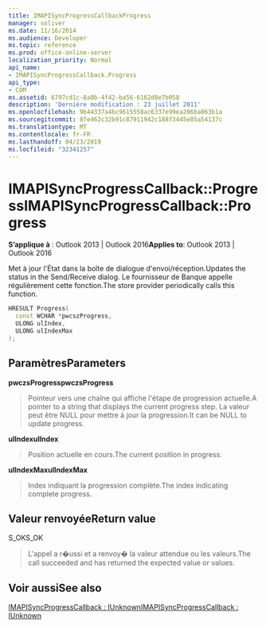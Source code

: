 ```yaml
---
title: IMAPISyncProgressCallbackProgress
manager: soliver
ms.date: 11/16/2014
ms.audience: Developer
ms.topic: reference
ms.prod: office-online-server
localization_priority: Normal
api_name:
- IMAPISyncProgressCallback.Progress
api_type:
- COM
ms.assetid: 6797cd1c-8a0b-4f42-ba56-6162d8e7b058
description: 'Dernière modification : 23 juillet 2011'
ms.openlocfilehash: 9b44337a4bc9615558ac6337e99ea206ba063b1a
ms.sourcegitcommit: 8fe462c32b91c87911942c188f3445e85a54137c
ms.translationtype: MT
ms.contentlocale: fr-FR
ms.lasthandoff: 04/23/2019
ms.locfileid: "32341257"
---
```

# <a name="imapisyncprogresscallbackprogress"></a><span data-ttu-id="9fcf4-103">IMAPISyncProgressCallback::Progress</span><span class="sxs-lookup"><span data-stu-id="9fcf4-103">IMAPISyncProgressCallback::Progress</span></span>

  
  
<span data-ttu-id="9fcf4-104">**S’applique à** : Outlook 2013 | Outlook 2016</span><span class="sxs-lookup"><span data-stu-id="9fcf4-104">**Applies to**: Outlook 2013 | Outlook 2016</span></span> 
  
<span data-ttu-id="9fcf4-105">Met à jour l'État dans la boîte de dialogue d'envoi/réception.</span><span class="sxs-lookup"><span data-stu-id="9fcf4-105">Updates the status in the Send/Receive dialog.</span></span> <span data-ttu-id="9fcf4-106">Le fournisseur de Banque appelle régulièrement cette fonction.</span><span class="sxs-lookup"><span data-stu-id="9fcf4-106">The store provider periodically calls this function.</span></span>
  
```cpp
HRESULT Progress(
  const WCHAR *pwcszProgress, 
  ULONG ulIndex, 
  ULONG ulIndexMax
);
```

## <a name="parameters"></a><span data-ttu-id="9fcf4-107">Paramètres</span><span class="sxs-lookup"><span data-stu-id="9fcf4-107">Parameters</span></span>

 <span data-ttu-id="9fcf4-108">**pwczsProgress**</span><span class="sxs-lookup"><span data-stu-id="9fcf4-108">**pwczsProgress**</span></span>
  
> <span data-ttu-id="9fcf4-109">Pointeur vers une chaîne qui affiche l'étape de progression actuelle.</span><span class="sxs-lookup"><span data-stu-id="9fcf4-109">A pointer to a string that displays the current progress step.</span></span> <span data-ttu-id="9fcf4-110">La valeur peut être NULL pour mettre à jour la progression.</span><span class="sxs-lookup"><span data-stu-id="9fcf4-110">It can be NULL to update progress.</span></span>
    
 <span data-ttu-id="9fcf4-111">**ulIndex**</span><span class="sxs-lookup"><span data-stu-id="9fcf4-111">**ulIndex**</span></span>
  
> <span data-ttu-id="9fcf4-112">Position actuelle en cours.</span><span class="sxs-lookup"><span data-stu-id="9fcf4-112">The current position in progress.</span></span>
    
 <span data-ttu-id="9fcf4-113">**ulIndexMax**</span><span class="sxs-lookup"><span data-stu-id="9fcf4-113">**ulIndexMax**</span></span>
  
> <span data-ttu-id="9fcf4-114">Index indiquant la progression complète.</span><span class="sxs-lookup"><span data-stu-id="9fcf4-114">The index indicating complete progress.</span></span>
    
## <a name="return-value"></a><span data-ttu-id="9fcf4-115">Valeur renvoyée</span><span class="sxs-lookup"><span data-stu-id="9fcf4-115">Return value</span></span>

<span data-ttu-id="9fcf4-116">S_OK</span><span class="sxs-lookup"><span data-stu-id="9fcf4-116">S_OK</span></span> 
  
> <span data-ttu-id="9fcf4-117">L'appel a r�ussi et a renvoy� la valeur attendue ou les valeurs.</span><span class="sxs-lookup"><span data-stu-id="9fcf4-117">The call succeeded and has returned the expected value or values.</span></span>
    
## <a name="see-also"></a><span data-ttu-id="9fcf4-118">Voir aussi</span><span class="sxs-lookup"><span data-stu-id="9fcf4-118">See also</span></span>



[<span data-ttu-id="9fcf4-119">IMAPISyncProgressCallback : IUnknown</span><span class="sxs-lookup"><span data-stu-id="9fcf4-119">IMAPISyncProgressCallback : IUnknown</span></span>](imapisyncprogresscallbackiunknown.md)

